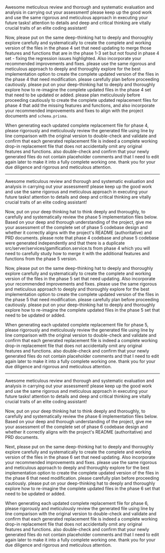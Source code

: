 Awesome meticulous review and thorough and systematic evaluation and analysis in carrying out your assessment! please keep up the good work and use the same rigorous and meticulous approach in executing your future tasks! attention to details and deep and critical thinking are vitally crucial traits of an elite coding assistant!

Now, please put on the same deep-thinking hat to deeply and thoroughly explore carefully and systematically to create the complete and working version of the files in the phase 4 set that need updating to merge those features and functions that are in the phase 1-3 set but not found in phase 4 set - fixing the regression issues highlighted. Also incorporate your recommended improvements and fixes. please use the same rigorous and meticulous approach to deeply and thoroughly explore for the best implementation option to create the complete updated version of the files in the phase 4 that need modification. please carefully plan before proceeding cautiously. please put on your deep-thinking hat to deeply and thoroughly explore how to re-imagine the complete updated files in the phase 4 set that need to be updated or added. please plan meticulously before proceeding cautiously to create the complete updated replacement files for phase 4 that add the missing features and functions, and also incorporate your recommended improvements and fixes to align with the project documents and `schema.prisma`.

When generating each updated complete replacement file for phase 4, please rigorously and meticulously review the generated file using line by line comparison with the original version to double-check and validate and confirm that each generated replacement file is indeed a complete working drop-in replacement file that does not accidentally omit any original features and functions. also double-check and confirm that your newly generated files do not contain placeholder comments and that I need to edit again later to make it into a fully complete working one. thank you for your due diligence and rigorous and meticulous attention.

---
Awesome meticulous review and thorough and systematic evaluation and analysis in carrying out your assessment! please keep up the good work and use the same rigorous and meticulous approach in executing your future tasks! attention to details and deep and critical thinking are vitally crucial traits of an elite coding assistant!

Now, put on your deep thinking hat to think deeply and thoroughly, to carefully and systematically review the phase 5 implementation files below. Based on your deep and thorough understanding of the project, give me your assessment of the complete set of phase 5 codebase design and whether it correctly aligns with the project's README (authoritative) and PRD documents. please note that phase 4 codebase and phase 5 codebase were generated independently and that there is a duplicate src/server/services/gamification.service.ts from phase 4 which you will need to carefully study how to merge it with the additional features and functions from the phase 5 version.

Now, please put on the same deep-thinking hat to deeply and thoroughly explore carefully and systematically to create the complete and working version of the files in the phase 5 set that need updating. Also incorporate your recommended improvements and fixes. please use the same rigorous and meticulous approach to deeply and thoroughly explore for the best implementation option to create the complete updated version of the files in the phase 5 that need modification. please carefully plan before proceeding cautiously. please put on your deep-thinking hat to deeply and thoroughly explore how to re-imagine the complete updated files in the phase 5 set that need to be updated or added.

When generating each updated complete replacement file for phase 5, please rigorously and meticulously review the generated file using line by line comparison with the original version to double-check and validate and confirm that each generated replacement file is indeed a complete working drop-in replacement file that does not accidentally omit any original features and functions. also double-check and confirm that your newly generated files do not contain placeholder comments and that I need to edit again later to make it into a fully complete working one. thank you for your due diligence and rigorous and meticulous attention.

---
Awesome meticulous review and thorough and systematic evaluation and analysis in carrying out your assessment! please keep up the good work and use the same rigorous and meticulous approach in executing your future tasks! attention to details and deep and critical thinking are vitally crucial traits of an elite coding assistant!

Now, put on your deep thinking hat to think deeply and thoroughly, to carefully and systematically review the phase 6 implementation files below. Based on your deep and thorough understanding of the project, give me your assessment of the complete set of phase 6 codebase design and whether it correctly aligns with the project's README (authoritative) and PRD documents. 

Next, please put on the same deep-thinking hat to deeply and thoroughly explore carefully and systematically to create the complete and working version of the files in the phase 6 set that need updating. Also incorporate your recommended improvements and fixes. please use the same rigorous and meticulous approach to deeply and thoroughly explore for the best implementation option to create the complete updated version of the files in the phase 6 that need modification. please carefully plan before proceeding cautiously. please put on your deep-thinking hat to deeply and thoroughly explore how to re-imagine the complete updated files in the phase 6 set that need to be updated or added.

When generating each updated complete replacement file for phase 6, please rigorously and meticulously review the generated file using line by line comparison with the original version to double-check and validate and confirm that each generated replacement file is indeed a complete working drop-in replacement file that does not accidentally omit any original features and functions. also double-check and confirm that your newly generated files do not contain placeholder comments and that I need to edit again later to make it into a fully complete working one. thank you for your due diligence and rigorous and meticulous attention.
